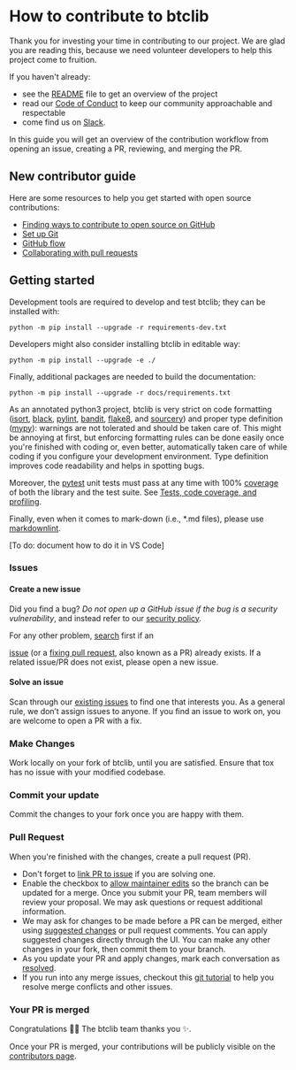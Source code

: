 # How to contribute to btclib

Thank you for investing your time in contributing to our project.
We are glad you are reading this, because we need volunteer developers
to help this project come to fruition.

If you haven't already:

- see the [README](./README.md) file to get an overview of the project
- read our [Code of Conduct](./CODE_OF_CONDUCT.md) to keep our community
  approachable and respectable
- come find us on [Slack](https://bbt-training.slack.com/archives/C01CCJ85AES).

In this guide you will get an overview of the contribution workflow from
opening an issue, creating a PR, reviewing, and merging the PR.

## New contributor guide

Here are some resources to help you get started with open source contributions:

<!-- markdown-link-check-disable -->

- [Finding ways to contribute to open source on GitHub](https://docs.github.com/en/get-started/exploring-projects-on-github/finding-ways-to-contribute-to-open-source-on-github)
- [Set up Git](https://docs.github.com/en/get-started/quickstart/set-up-git)
- [GitHub flow](https://docs.github.com/en/get-started/quickstart/github-flow)
- [Collaborating with pull requests](https://docs.github.com/en/github/collaborating-with-pull-requests)

<!-- markdown-link-check-enable -->

## Getting started

Development tools are required to develop and test btclib;
they can be installed with:

```shell
python -m pip install --upgrade -r requirements-dev.txt
```

Developers might also consider installing btclib in editable way:

```shell
python -m pip install --upgrade -e ./
```

Finally, additional packages are needed to build the documentation:

```shell
python -m pip install --upgrade -r docs/requirements.txt
```

As an annotated python3 project, btclib is very strict on code formatting
([isort](https://pycqa.github.io/isort/),
[black](https://github.com/psf/black),
[pylint](https://pylint.pycqa.org/en/latest/),
[bandit](https://github.com/PyCQA/bandit),
[flake8](https://flake8.pycqa.org/en/latest/),
and [sourcery](https://pypi.org/project/sourcery-cli/))
and proper type definition
([mypy](https://mypy-lang.org/)):
warnings are not tolerated and should be taken care of.
This might be annoying at first, but enforcing formatting rules can be done
easily once you're finished with coding or, even better, automatically
taken care of while coding if you configure your development environment.
Type definition improves code readability and helps in spotting bugs.

Moreover,
the [pytest](https://pytest.org) unit tests
must pass at any time with
100% [coverage](https://coverage.readthedocs.io/)
of both the library and the test suite.
See [Tests, code coverage, and profiling](./tests/README.md).

Finally, even when it comes to mark-down (i.e., *.md files),
please use [markdownlint](https://github.com/DavidAnson/markdownlint).

\[To do: document how to do it in VS Code\]

### Issues

#### Create a new issue

Did you find a bug?
*Do not open up a GitHub issue if the bug is a security vulnerability*,
and instead refer to our [security policy](README.md).

<!-- markdown-link-check-disable -->

For any other problem,
[search](https://docs.github.com/en/github/searching-for-information-on-github/searching-on-github/searching-issues-and-pull-requests)
first if an
<!-- markdown-link-check-enable -->
[issue](https://github.com/btclib-org/btclib/issues) (or a
[fixing pull request](https://github.com/btclib-org/btclib/pulls),
also known as a PR) already exists.
If a related issue/PR does not exist, please open a new issue.

#### Solve an issue

Scan through our
[existing issues](https://github.com/btclib-org/btclib/issues)
to find one that interests you.
As a general rule, we don’t assign issues to anyone.
If you find an issue to work on, you are welcome to open a PR with a fix.

### Make Changes

Work locally on your fork of btclib,
until you are satisfied. Ensure that tox has no issue
with your modified codebase.

### Commit your update

Commit the changes to your fork once you are happy with them.

### Pull Request

When you're finished with the changes, create a pull request (PR).

<!-- markdown-link-check-disable -->
- Don't forget to
  [link PR to issue](https://docs.github.com/en/issues/tracking-your-work-with-issues/linking-a-pull-request-to-an-issue)
  if you are solving one.
- Enable the checkbox to
  [allow maintainer edits](https://docs.github.com/en/github/collaborating-with-issues-and-pull-requests/allowing-changes-to-a-pull-request-branch-created-from-a-fork)
  so the branch can be updated for a merge.
  Once you submit your PR, team members will review your proposal.
  We may ask questions or request additional information.
- We may ask for changes to be made before a PR can be merged, either using
  [suggested changes](https://docs.github.com/en/github/collaborating-with-issues-and-pull-requests/incorporating-feedback-in-your-pull-request)
  or pull request comments.
  You can apply suggested changes directly through the UI.
  You can make any other changes in your fork, then commit them to your branch.
- As you update your PR and apply changes, mark each conversation as
  [resolved](https://docs.github.com/en/github/collaborating-with-issues-and-pull-requests/commenting-on-a-pull-request#resolving-conversations).
- If you run into any merge issues, checkout this
  [git tutorial](https://github.com/skills/resolve-merge-conflicts)
  to help you resolve merge conflicts and other issues.
<!-- markdown-link-check-enable -->

### Your PR is merged

Congratulations :tada::tada: The btclib team thanks you :sparkles:.

Once your PR is merged, your contributions will be publicly visible on the
[contributors page](https://github.com/btclib-org/btclib/graphs/contributors).
